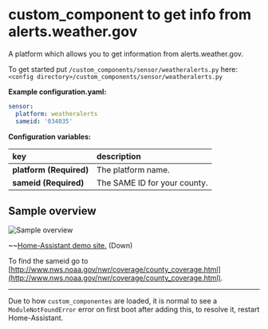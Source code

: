 # custom_component to get info from alerts.weather.gov

A platform which allows you to get information from alerts.weather.gov.
  
To get started put `/custom_components/sensor/weatheralerts.py` here:  
`<config directory>/custom_components/sensor/weatheralerts.py`  
  
**Example configuration.yaml:**

```yaml
sensor:
  platform: weatheralerts
  sameid: '034035'
```

**Configuration variables:**  
  
key | description  
:--- | :---  
**platform (Required)** | The platform name.  
**sameid (Required)** | The SAME ID for your county.  
  
## Sample overview

![Sample overview](overview.png)
  
~~[Home-Assistant demo site.](https://ha-test-weatheralerts.halfdecent.io) (Down)
  
To find the sameid go to [http://www.nws.noaa.gov/nwr/coverage/county_coverage.html](http://www.nws.noaa.gov/nwr/coverage/county_coverage.html).  
  
***
Due to how `custom_componentes` are loaded, it is normal to see a `ModuleNotFoundError` error on first boot after adding this, to resolve it, restart Home-Assistant.
